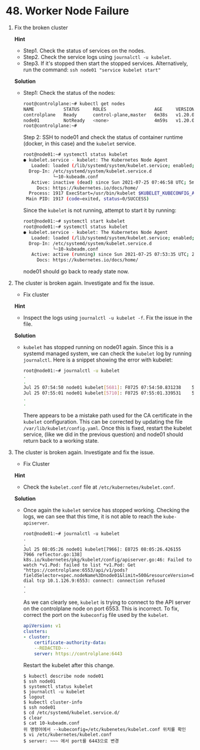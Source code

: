 # 48. Worker Node Failure



1. Fix the broken cluster

   **Hint**

   - Step1. Check the status of services on the nodes.
   - Step2. Check the service logs using `journalctl -u kubelet`.
   - Step3. If it's stopped then start the stopped services.
     Alternatively, run the command:
     `ssh node01 "service kubelet start"`

   **Solution**

   - Step1: Check the status of the nodes:

     ```sh
     root@controlplane:~# kubectl get nodes
     NAME           STATUS     ROLES                  AGE     VERSION
     controlplane   Ready      control-plane,master   6m38s   v1.20.0
     node01         NotReady   <none>                 4m59s   v1.20.0
     root@controlplane:~# 
     ```

     Step 2: SSH to node01 and check the status of container runtime (docker, in this case) and the `kubelet` service.

     ```sh
     root@node01:~# systemctl status kubelet
     ● kubelet.service - kubelet: The Kubernetes Node Agent
        Loaded: loaded (/lib/systemd/system/kubelet.service; enabled; vendor preset: enabled)
       Drop-In: /etc/systemd/system/kubelet.service.d
                └─10-kubeadm.conf
        Active: inactive (dead) since Sun 2021-07-25 07:46:58 UTC; 5min ago
          Docs: https://kubernetes.io/docs/home/
       Process: 1917 ExecStart=/usr/bin/kubelet $KUBELET_KUBECONFIG_ARGS $KUBELET_CONFIG_ARGS $KUBELET_KUBEADM_ARGS $KUBELET_EXTRA_ARGS (code=exited,
      Main PID: 1917 (code=exited, status=0/SUCCESS)
     ```

     Since the `kubelet` is not running, attempt to start it by running:

     ```sh
     root@node01:~# systemctl start kubelet
     root@node01:~# systemctl status kubelet
     ● kubelet.service - kubelet: The Kubernetes Node Agent
        Loaded: loaded (/lib/systemd/system/kubelet.service; enabled; vendor preset: enabled)
       Drop-In: /etc/systemd/system/kubelet.service.d
                └─10-kubeadm.conf
        Active: active (running) since Sun 2021-07-25 07:53:35 UTC; 2s ago
          Docs: https://kubernetes.io/docs/home/
     ```

     node01 should go back to ready state now.

2. The cluster is broken again. Investigate and fix the issue.

   - Fix cluster

   **Hint**

   - Inspect the logs using `journalctl -u kubelet -f`. Fix the issue in the file.

   **Solution**

   - `kubelet` has stopped running on node01 again. Since this is a systemd managed system, we can check the `kubelet` log by running `journalctl`. Here is a snippet showing the error with kubelet:

     ```sh
     root@node01:~# journalctl -u kubelet 
     .
     .
     Jul 25 07:54:50 node01 kubelet[5681]: F0725 07:54:50.831238    5681 server.go:257] unable to load client CA file /etc/kubernetes/pki/WRONG-CA-FILE.crt: open /etc/kubernetes/pki/WRONG-CA-FILE.crt: no such file or directory
     Jul 25 07:55:01 node01 kubelet[5710]: F0725 07:55:01.339531    5710 server.go:257]
     .
     .
     ```

     There appears to be a mistake path used for the CA certificate in the `kubelet` configuration. This can be corrected by updating the file `/var/lib/kubelet/config.yaml`.
     Once this is fixed, restart the kubelet service, (like we did in the previous question) and node01 should return back to a working state.

3. The cluster is broken again. Investigate and fix the issue.

   - Fix Cluster

   **Hint**

   - Check the `kubelet.conf` file at `/etc/kubernetes/kubelet.conf`.

   **Solution**

   - Once again the `kubelet` service has stopped working. Checking the logs, we can see that this time, it is not able to reach the `kube-apiserver`.

     ```
     root@node01:~# journalctl -u kubelet 
     .
     .
     Jul 25 08:05:26 node01 kubelet[7966]: E0725 08:05:26.426155    7966 reflector.go:138] k8s.io/kubernetes/pkg/kubelet/config/apiserver.go:46: Failed to watch *v1.Pod: failed to list *v1.Pod: Get "https://controlplane:6553/api/v1/pods?fieldSelector=spec.nodeName%3Dnode01&limit=500&resourceVersion=0": dial tcp 10.1.126.9:6553: connect: connection refused
     .
     .
     ```

     As we can clearly see, `kubelet` is trying to connect to the API server on the controlplane node on port 6553. This is incorrect.
     To fix, correct the port on the `kubeconfig` file used by the `kubelet`.

     ```yaml
     apiVersion: v1
     clusters:
     - cluster:
         certificate-authority-data:
         --REDACTED---
         server: https://controlplane:6443
     ```

     Restart the kubelet after this change.

     

     ```
     $ kubectl describe node node01
     $ ssh node01
     $ systemctl status kubelet
     $ journalctl -u kubelet
     $ logout
     $ kubectl cluster-info
     $ ssh node01
     $ cd /etc/systemd/kubelet.service.d/
     $ clear
     $ cat 10-kubeadm.conf
     위 명령어에서 --kubeconfig=/etc/kubenetes/kubelet.conf 위치를 확인
     $ vi /etc/kubernetes/kubelet.conf
     $ server: ~~~ 에서 port를 6443으로 변경
     ```

     

   